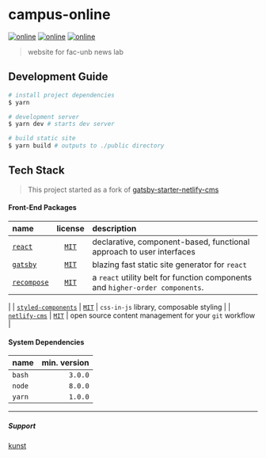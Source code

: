 # campus-online

[![online][www-badge]][www-url] [![online][admin-badge]][admin-url] [![online][figma-badge]][figma-url]

> website for fac-unb news lab

## Development Guide
```bash
# install project dependencies
$ yarn

# development server
$ yarn dev # starts dev server

# build static site
$ yarn build # outputs to ./public directory
```



## Tech Stack
> This project started as a fork of [gatsby-starter-netlify-cms](https://github.com/fac-unb/campus-online/blob/master/github.com/AustinGreen/gatsby-starter-netlify-cms)

#### Front-End Packages

| name | license | description |
|:-----|:-------:|:------------|
| [`react`](https://reactjs.org/) | [`MIT`](https://api.github.com/repos/facebook/react/license) | declarative, component-based, functional approach to user interfaces |
| [`gatsby`](https://www.gatsbyjs.org/) | [`MIT`](https://github.com/gatsbyjs/gatsby/blob/master/LICENSE) | blazing fast static site generator for `react` |
| [`recompose`](https://github.com/acdlite/recompose) | [`MIT`](https://github.com/acdlite/recompose/blob/master/LICENSE.md) | a `react` utility belt for function components and `higher-order components`.
 |
| [`styled-components`](https://styled-components.com/) | [`MIT`](https://api.github.com/repos/:owner/:repo/license) | `css-in-js` library, composable styling |
| [`netlify-cms`](https://www.netlifycms.org/docs/widgets/) | [`MIT`](https://github.com/netlify/netlify-cms/blob/master/LICENSE) | open source content management for your `git` workflow |


#### System Dependencies
| name   | min. version |
|:-------|-------------:|
| `bash` |      `3.0.0` |
| `node` |      `8.0.0` |
| `yarn` |      `1.0.0` |


---

##### Support

[kunst](https://kunst.com.br)

[www-badge]: https://img.shields.io/badge/netlify-online-brightgreen.svg
[www-url]: https://campus.kunst.cloud/
[admin-badge]: https://img.shields.io/badge/❖-cms-00C7B7.svg?colorA=00C7B7
[admin-url]: https://campus.kunst.cloud/admin/
[figma-badge]: https://img.shields.io/badge/Ω-figma-444648.svg?colorA=242628
[figma-url]: https://www.figma.com/file/M7qolUHcVVZiqcYh4XmsvV
